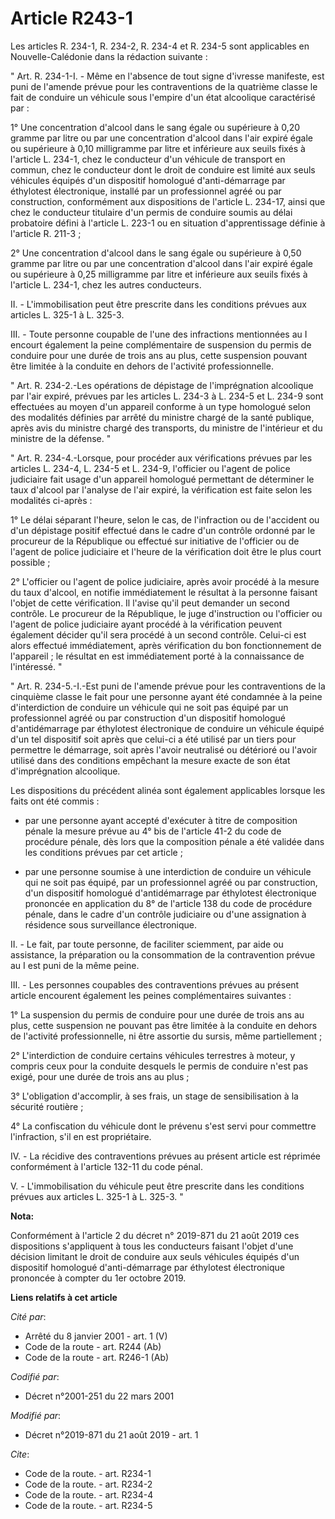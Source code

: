 # Article R243-1

Les articles R. 234-1, R. 234-2, R. 234-4 et R. 234-5 sont applicables en Nouvelle-Calédonie dans la rédaction suivante :

" Art. R. 234-1-I. - Même en l'absence de tout signe d'ivresse manifeste, est puni de l'amende prévue pour les contraventions
de la quatrième classe le fait de conduire un véhicule sous l'empire d'un état alcoolique caractérisé par :

1° Une concentration d'alcool dans le sang égale ou supérieure à 0,20 gramme par litre ou par une concentration d'alcool dans
l'air expiré égale ou supérieure à 0,10 milligramme par litre et inférieure aux seuils fixés à l'article L. 234-1, chez le
conducteur d'un véhicule de transport en commun, chez le conducteur dont le droit de conduire est limité aux seuls véhicules
équipés d'un dispositif homologué d'anti-démarrage par éthylotest électronique, installé par un professionnel agréé ou par
construction, conformément aux dispositions de l'article L. 234-17, ainsi que chez le conducteur titulaire d'un permis de
conduire soumis au délai probatoire défini à l'article L. 223-1 ou en situation d'apprentissage définie à l'article R.
211-3 ;

2° Une concentration d'alcool dans le sang égale ou supérieure à 0,50 gramme par litre ou par une concentration d'alcool dans
l'air expiré égale ou supérieure à 0,25 milligramme par litre et inférieure aux seuils fixés à l'article L. 234-1, chez les
autres conducteurs.

II. - L'immobilisation peut être prescrite dans les conditions prévues aux articles L. 325-1 à L. 325-3.

III. - Toute personne coupable de l'une des infractions mentionnées au I encourt également la peine complémentaire de
suspension du permis de conduire pour une durée de trois ans au plus, cette suspension pouvant être limitée à la conduite en
dehors de l'activité professionnelle.

" Art. R. 234-2.-Les opérations de dépistage de l'imprégnation alcoolique par l'air expiré, prévues par les articles L. 234-3
à L. 234-5 et L. 234-9 sont effectuées au moyen d'un appareil conforme à un type homologué selon des modalités définies par
arrêté du ministre chargé de la santé publique, après avis du ministre chargé des transports, du ministre de l'intérieur et
du ministre de la défense. "

" Art. R. 234-4.-Lorsque, pour procéder aux vérifications prévues par les articles L. 234-4, L. 234-5 et L. 234-9, l'officier
ou l'agent de police judiciaire fait usage d'un appareil homologué permettant de déterminer le taux d'alcool par l'analyse de
l'air expiré, la vérification est faite selon les modalités ci-après :

1° Le délai séparant l'heure, selon le cas, de l'infraction ou de l'accident ou d'un dépistage positif effectué dans le cadre
d'un contrôle ordonné par le procureur de la République ou effectué sur initiative de l'officier ou de l'agent de police
judiciaire et l'heure de la vérification doit être le plus court possible ;

2° L'officier ou l'agent de police judiciaire, après avoir procédé à la mesure du taux d'alcool, en notifie immédiatement le
résultat à la personne faisant l'objet de cette vérification. Il l'avise qu'il peut demander un second contrôle. Le procureur
de la République, le juge d'instruction ou l'officier ou l'agent de police judiciaire ayant procédé à la vérification peuvent
également décider qu'il sera procédé à un second contrôle. Celui-ci est alors effectué immédiatement, après vérification du
bon fonctionnement de l'appareil ; le résultat en est immédiatement porté à la connaissance de l'intéressé. "

" Art. R. 234-5.-I.-Est puni de l'amende prévue pour les contraventions de la cinquième classe le fait pour une personne
ayant été condamnée à la peine d'interdiction de conduire un véhicule qui ne soit pas équipé par un professionnel agréé ou
par construction d'un dispositif homologué d'antidémarrage par éthylotest électronique de conduire un véhicule équipé d'un
tel dispositif soit après que celui-ci a été utilisé par un tiers pour permettre le démarrage, soit après l'avoir neutralisé
ou détérioré ou l'avoir utilisé dans des conditions empêchant la mesure exacte de son état d'imprégnation alcoolique.

Les dispositions du précédent alinéa sont également applicables lorsque les faits ont été commis :

- par une personne ayant accepté d'exécuter à titre de composition pénale la mesure prévue au 4° bis de l'article 41-2 du
code de procédure pénale, dès lors que la composition pénale a été validée dans les conditions prévues par cet article ;

- par une personne soumise à une interdiction de conduire un véhicule qui ne soit pas équipé, par un professionnel agréé ou
par construction, d'un dispositif homologué d'antidémarrage par éthylotest électronique prononcée en application du 8° de
l'article 138 du code de procédure pénale, dans le cadre d'un contrôle judiciaire ou d'une assignation à résidence sous
surveillance électronique.

II. - Le fait, par toute personne, de faciliter sciemment, par aide ou assistance, la préparation ou la consommation de la
contravention prévue au I est puni de la même peine.

III. - Les personnes coupables des contraventions prévues au présent article encourent également les peines complémentaires
suivantes :

1° La suspension du permis de conduire pour une durée de trois ans au plus, cette suspension ne pouvant pas être limitée à la
conduite en dehors de l'activité professionnelle, ni être assortie du sursis, même partiellement ;

2° L'interdiction de conduire certains véhicules terrestres à moteur, y compris ceux pour la conduite desquels le permis de
conduire n'est pas exigé, pour une durée de trois ans au plus ;

3° L'obligation d'accomplir, à ses frais, un stage de sensibilisation à la sécurité routière ;

4° La confiscation du véhicule dont le prévenu s'est servi pour commettre l'infraction, s'il en est propriétaire.

IV. - La récidive des contraventions prévues au présent article est réprimée conformément à l'article 132-11 du code pénal.

V. - L'immobilisation du véhicule peut être prescrite dans les conditions prévues aux articles L. 325-1 à L. 325-3. "

**Nota:**

Conformément à l'article 2 du décret n° 2019-871 du 21 août 2019 ces dispositions s'appliquent à tous les conducteurs faisant
l'objet d'une décision limitant le droit de conduire aux seuls véhicules équipés d'un dispositif homologué d'anti-démarrage
par éthylotest électronique prononcée à compter du 1er octobre 2019.

**Liens relatifs à cet article**

_Cité par_:

  - Arrêté du 8 janvier 2001 - art. 1 (V)
  - Code de la route - art. R244 (Ab)
  - Code de la route - art. R246-1 (Ab)

_Codifié par_:

  - Décret n°2001-251 du 22 mars 2001

_Modifié par_:

  - Décret n°2019-871 du 21 août 2019 - art. 1

_Cite_:

  - Code de la route. - art. R234-1
  - Code de la route. - art. R234-2
  - Code de la route. - art. R234-4
  - Code de la route. - art. R234-5
